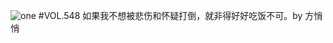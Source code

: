 ![one](http://image.wufazhuce.com/Fn1AwBAa1uXdEdGzS5BTvCXTCSfo)
#VOL.548
如果我不想被悲伤和怀疑打倒，就非得好好吃饭不可。by 方悄悄
